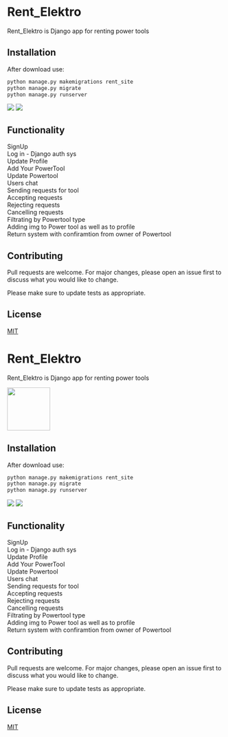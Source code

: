 # Rent_Elektro

Rent_Elektro is Django app for renting power tools

## Installation

After download use:

```bash
python manage.py makemigrations rent_site
python manage.py migrate
python manage.py runserver
```
<img src="https://img.shields.io/badge/Django%20version-3.2.3-orange"/>
<img src=https://img.shields.io/badge/Python%20version-3.9-blue/>


## Functionality

SignUp </br>
Log in - Django auth sys</br>
Update Profile</br>
Add Your PowerTool </br>
Update Powertool </br>
Users chat </br>
Sending requests for tool </br>
Accepting requests </br>
Rejecting requests </br>
Cancelling requests </br>
Filtrating by Powertool type </br>
Adding img to Power tool as well as to profile</br>
Return system with confiramtion from owner of Powertool


## Contributing
Pull requests are welcome. For major changes, please open an issue first to discuss what you would like to change.

Please make sure to update tests as appropriate.

## License
[MIT](https://choosealicense.com/licenses/mit/)



# Rent_Elektro 

Rent_Elektro is Django app for renting power tools

<img src="http://simpleicon.com/wp-content/uploads/drill.png" height="100"/>

## Installation
After download use:

```bash
python manage.py makemigrations rent_site
python manage.py migrate
python manage.py runserver
```
<img src="https://img.shields.io/badge/Django%20version-3.2.3-orange"/>
<img src=https://img.shields.io/badge/Python%20version-3.9-blue/>


## Functionality

SignUp </br>
Log in - Django auth sys</br>
Update Profile</br>
Add Your PowerTool </br>
Update Powertool </br>
Users chat </br>
Sending requests for tool </br>
Accepting requests </br>
Rejecting requests </br>
Cancelling requests </br>
Filtrating by Powertool type </br>
Adding img to Power tool as well as to profile</br>
Return system with confiramtion from owner of Powertool


## Contributing
Pull requests are welcome. For major changes, please open an issue first to discuss what you would like to change.

Please make sure to update tests as appropriate.

## License
[MIT](https://choosealicense.com/licenses/mit/)